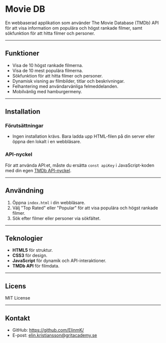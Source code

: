 # Movie DB

En webbaserad applikation som använder The Movie Database (TMDb) API för att visa information om populära och högst rankade filmer, samt sökfunktion för att hitta filmer och personer.

---

## Funktioner

- Visa de 10 högst rankade filmerna.
- Visa de 10 mest populära filmerna.
- Sökfunktion för att hitta filmer och personer.
- Dynamisk visning av filmbilder, titlar och beskrivningar.
- Felhantering med användarvänliga felmeddelanden.
- Mobilvänlig med hamburgermeny.

---

## Installation

### Förutsättningar

- Ingen installation krävs. Bara ladda upp HTML-filen på din server eller öppna den lokalt i en webbläsare.

### API-nyckel

För att använda API:et, måste du ersätta `const apiKey` i JavaScript-koden med din egen [TMDb API-nyckel](https://www.themoviedb.org/settings/api).

---

## Användning

1. Öppna `index.html` i din webbläsare.
2. Välj "Top Rated" eller "Popular" för att visa populära och högst rankade filmer.
3. Sök efter filmer eller personer via sökfältet.

---

## Teknologier

- **HTML5** för struktur.
- **CSS3** för design.
- **JavaScript** för dynamik och API-interaktioner.
- **TMDb API** för filmdata.

---

## Licens

MIT License

---

## Kontakt

- GitHub: https://github.com/ElinmK/
- E-post: elin.kristiansson@gritacademy.se
